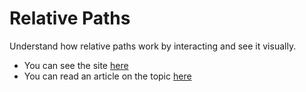 # Relative Paths

Understand how relative paths work by interacting and see it visually.

- You can see the site [here](https://lmponcio.github.io/paths)
- You can read an article on the topic [here](https://aloneinthesea.com/2023/09/paths)

